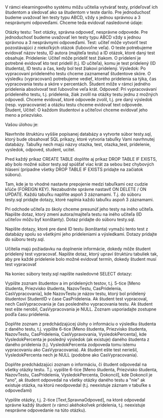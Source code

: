 V rámci elearningového systému môžu učitelia vytvárať testy, prideľovať ich študentom a sledovať ako sa študentom v teste darilo. Pre jednoduchosť budeme uvažovať len testy typu ABCD, vždy s jednou správnou a 3 nesprávnymi odpoveďami. Chceme teda evidovať nasledovné údaje:

Otázky testu: Text otázky, správna odpoveď, nesprávne odpovede. Pre jednoduchosť budeme uvažovať len testy typu ABCD vždy s jednou správnou a 3 nesprávnymi odpoveďami.
Test: učiteľ môže vytvoriť test pozostávajúci z niekoľkých otázok (ľubovoľne veľa). O teste potrebujeme evidovať názov testu, ID autora (majiteľa testu) a ID otázok, ktoré daný test obsahuje.
Pridelenie: Učiteľ môže prideliť test žiakom. O pridelení je potrebné evidovať kto test pridelil (t.j. ID učiteľa), komu je test pridelený (ID študenta), ID testu a čas, kedy bol test žiakovi pridelený.
Výsledok: Po vypracovaní prideleného testu chceme zaznamenať študentove skóre. O výsledku (vypracovaní) potrebujeme vedieť, ktorého pridelenia sa týka, čas vypracovania testu a skóre v percentách. Študent môže v rámci jedného pridelenia absolvovať test ľubovoľne veľa krát.
Odpoveď: Pri vypracovávaní prideleného testu, t.j. pridelenia, žiak zvolil na otázky testu jednu z možných odpovedí. Chceme evidovať, ktoré odpovede zvolil, t.j. pre daný výsledok (resp. vypracovanie) a otázku testu chceme evidovať text odpovede.
Študent, Učiteľ: O každom študentovi a učiteľovi chceme evidovať jeho meno a priezvisko.

Vašou úlohou je:

Navrhnite štruktúru vyššie popísanej databázy a vytvorte súbor testy.sql, ktorý bude obsahovať SQL príkazy, ktoré vytvoria tabuľky Vami navrhnutej databázy. Tabuľky nech majú názvy otazka, test, otazka_test, pridelenie, vysledok, odpoved, student, ucitel.

Pred každý príkaz CREATE TABLE doplňte aj príkaz DROP TABLE IF EXISTS, aby bolo možné súbor testy.sql spúšťať viac krát za sebou bez chybových hlásení (prípadne všetky DROP TABLE IF EXISTS pridajte na začiatok súboru).

Tam, kde je to vhodné nastavte prepojenie medzi tabuľkami cez cudzie kľúče (FOREIGN KEY). Nezabudnite správne nastaviť ON DELETE / ON UPDATE.
Každú tabuľku naplňte aspoň 3 záznamami. T.j. do súboru testy.sql pridajte dotazy, ktoré naplnia každú tabuľku aspoň 3 záznamami.

Pri odchode učiteľa zo školy chceme presunúť jeho testy na iného učiteľa. Napíšte dotaz, ktorý zmení autora/majiteľa testu na iného učiteľa (ID učiteľov môžu byť konštanty). Dotaz pridajte do súboru testy.sql.

Napíšte dotazy, ktoré pre dané ID testu (konštanta) vymažú tento test z databázy spolu so všetkými jeho prideleniami a výsledkami. Dotazy pridajte do súboru testy.sql.

Učitelia majú požiadavku na doplnenie informácie, dokedy môže študent pridelený test vypracovať. Napíšte dotaz, ktorý upraví štruktúru tabuliek tak, aby pre každé pridelenie bolo možné evidovať termín, dokedy študent musí test vypracovať

Na koniec súbory testy.sql napíšte nasledovné SELECT dotazy:

Vypíšte zoznam študentov a im pridelených testov, t.j. 5-tice [Meno študenta, Priezvisko študenta, NazovTestu, CasPridelenia, CasVypracovania], kde NazovTestu je názov testu, ktorý bol pridelený študentovi StudentID v čase CasPridelenia. Ak študent test vypracoval, nech CasVypracovania je čas posledného vypracovania testu. Ak študent test ešte nerobil, CasVypracovania je NULL. Zoznam usporiadajte zostupne podľa času pridelenia.

Doplňte zoznam z predchádzajúcej úlohy o informáciu o výsledku študenta z daného testu, t.j. vypíšte 6-tice [Meno študenta, Priezvisko študenta, NazovTestu, CasPridelenia, CasVypravovania, VysledokPercenta], kde VysledokPercenta je posledný výsledok (ak existuje) daného študenta z daného pridelenia (t.j. VysledokPercenta zodpoveda tomu istemu vypracovaniu ako CasVypracovania). Ak študent ešte test neriešil, VysledokPercenta nech je NULL (podobne ako CasVypracovania).

Doplňte predchádzajúci zoznam o informáciu, či študent odpovedal na všetky otázky testu. T.j. vypíšte 6-tice [Meno študenta, Priezvisko študenta, NazovTestu, CasPridelenia, VysledokPercenta, Dokoncil], kde Dokoncil je "ano", ak študent odpovedal na všetky otázky daného testu a "nie" ak existuje otázka, na ktorú neodpovedal (t.j. neexistuje záznam v tabuľke s odpoveďami)

Vypíšte otázky, t.j. 2-tice [Text,SpravnaOdpoved], na ktoré odpovedal správne každý študent (v rámci akéhokoľvek pridelenia, t.j. neexistuje nesprávne odpovedanie na túto otázku).

